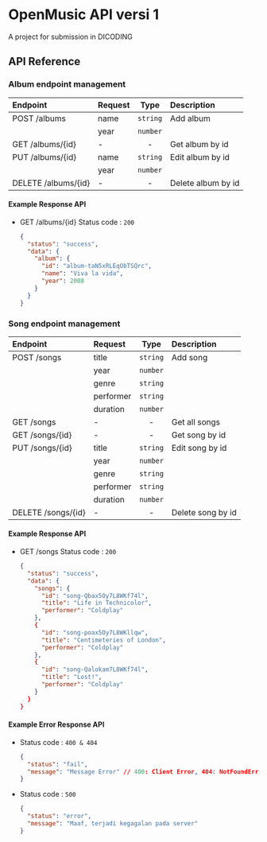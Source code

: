# OpenMusic API versi 1

A project for submission in DICODING

## API Reference

### Album endpoint management

| Endpoint            | Request |   Type   | Description        |
| :------------------ | :------ | :------: | :----------------- |
| POST /albums        | name    | `string` | Add album          |
|                     | year    | `number` |                    |
| GET /albums/{id}    | -       |    -     | Get album by id    |
| PUT /albums/{id}    | name    | `string` | Edit album by id   |
|                     | year    | `number` |                    |
| DELETE /albums/{id} | -       |    -     | Delete album by id |

#### Example Response API

- GET /albums/{id}
  Status code : `200`

  ```json
  {
    "status": "success",
    "data": {
      "album": {
        "id": "album-taN5xRLEqObTSQrc",
        "name": "Viva la vida",
        "year": 2008
      }
    }
  }
  ```

### Song endpoint management

| Endpoint           | Request   |   Type   | Description       |
| :----------------- | :-------- | :------: | :---------------- |
| POST /songs        | title     | `string` | Add song          |
|                    | year      | `number` |                   |
|                    | genre     | `string` |                   |
|                    | performer | `string` |                   |
|                    | duration  | `number` |                   |
| GET /songs         | -         |    -     | Get all songs     |
| GET /songs/{id}    | -         |    -     | Get song by id    |
| PUT /songs/{id}    | title     | `string` | Edit song by id   |
|                    | year      | `number` |                   |
|                    | genre     | `string` |                   |
|                    | performer | `string` |                   |
|                    | duration  | `number` |                   |
| DELETE /songs/{id} | -         |    -     | Delete song by id |

#### Example Response API

- GET /songs
  Status code : `200`

  ```json
  {
    "status": "success",
    "data": {
      "songs": {
        "id": "song-Qbax5Oy7L8WKf74l",
        "title": "Life in Technicolor",
        "performer": "Coldplay"
      },
      {
        "id": "song-poax5Oy7L8WKllqw",
        "title": "Centimeteries of London",
        "performer": "Coldplay"
      },
      {
        "id": "song-Qalokam7L8WKf74l",
        "title": "Lost!",
        "performer": "Coldplay"
      }
    }
  }
  ```

#### Example Error Response API

- Status code : `400 & 404`
  ```json
  {
    "status": "fail",
    "message": "Message Error" // 400: Client Error, 404: NotFoundError
  }
  ```
- Status code : `500`

  ```json
  {
    "status": "error",
    "message": "Maaf, terjadi kegagalan pada server"
  }
  ```
